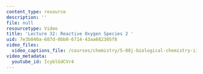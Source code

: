 ```yaml
---
content_type: resource
description: ''
file: null
resourcetype: Video
title: 'Lecture 32: Reactive Oxygen Species 2 '
uid: 7e3b040a-687d-0bb0-6714-43aa682305f8
video_files:
  video_captions_file: /courses/chemistry/5-08j-biological-chemistry-ii-spring-2016/lecture-recitation-videos/lecture-32-reactive-oxygen-species-2/IcyblGdCVr4.vtt
video_metadata:
  youtube_id: IcyblGdCVr4
---
```

